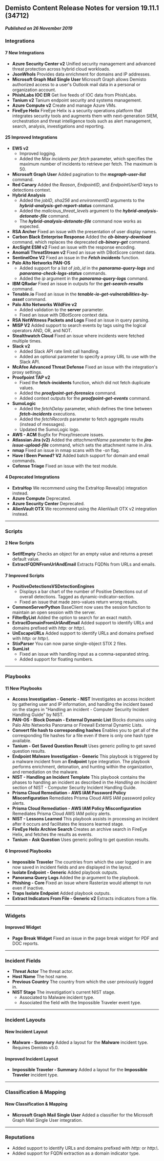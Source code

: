## Demisto Content Release Notes for version 19.11.1 (34712)
##### Published on 26 November 2019
### Integrations

####  7 New Integrations
- __Azure Security Center v2__
Unified security management and advanced threat protection across hybrid cloud workloads.
- __JsonWhoIs__
Provides data enrichment for domains and IP addresses.
- __Microsoft Graph Mail Single User__
Microsoft Graph allows Demisto authorized access to a user's Outlook mail data in a personal or organization account.
- __PhishLabs IOC EIR__
Get live feeds of IOC data from PhishLabs.
- __Tanium v2__
Tanium endpoint security and systems management.
- __Azure Compute v2__
Create and manage Azure VMs.
- __FireEye Helix__
FireEye Helix is a security operations platform that integrates security tools and augments them with next-generation SIEM, orchestration and threat intelligence tools such as alert management, search, analysis, investigations and reporting.

####  25 Improved Integrations
- __EWS v2__
  - Improved logging.
  - Added the *Max incidents per fetch* parameter, which specifies the maximum number of incidents to retrieve per fetch. The maximum is 50.
- __Microsoft Graph User__
Added pagination to the ***msgraph-user-list*** command.
- __Red Canary__
Added the *Reason*, *EndpointID*, and *EndpointUserID* keys to detections context.
- __Hybrid Analysis__
  - Added the *jobID*, *sha256* and *environmentID* arguments to the ***hybrid-analysis-get-report-status*** command.
  - Added the *malicious_threat_levels* argument to the ***hybrid-analysis-detonate-file*** command.
  - The ***hybrid-analysis-detonate-file*** command now works as expected.
- __RSA Archer__
Fixed an issue with the presentation of user display names.
- __Carbon Black Enterprise Response__
Added the ***cb-binary-download*** command, which replaces the deprecated ***cb-binary-get*** command.
- __ArcSight ESM v2__
Fixed an issue with the response encoding.
- __Anomali ThreatStream v2__
Fixed an issue with DBotScore context data.
- __SentinelOne V2__
Fixed an issue in the ***Fetch incidents*** function.
- __Palo Alto Networks PAN-OS__
  - Added support for a list of *job_id* in the ***panorama-query-logs*** and ***panorama-check-logs-status*** commands.
  - Added the *ip* argument in the ***panorama-query-logs*** command.
- __IBM QRadar__
Fixed an issue in outputs for the ***get-search-results*** command.
- __Tenable.io__
Fixed an issue in the ***tenable-io-get-vulnerabilities-by-asset*** command.
- __Palo Alto Networks WildFire v2__
  - Added validation to the **server** parameter.
  - Fixed an issue with DBotScore context data.
- __RSA NetWitness Packets and Logs__
Fixed an issue in query parsing.
- __MISP V2__
Added support to search events by tags using the logical operators AND, OR, and NOT.
- __Stealthwatch Cloud__
Fixed an issue where incidents were fetched multiple times.
- __Slack v2__
  - Added Slack API rate limit call handling.
  - Added an optional parameter to specify a proxy URL to use with the Slack API.
- __McAfee Advanced Threat Defense__
Fixed an issue with the integration's proxy settings.
- __Proofpoint TAP v2__
  - Fixed the **fetch-incidents** function, which did not fetch duplicate values.
  - Added the ***proofpoint-get-forensics*** command. 
  - Added context outputs for the ***proofpoint-get-events*** command.
- __SumoLogic__
  - Added the *fetchDelay* parameter, which defines the time between ***fetch-incidents*** executions.
  - Added the *fetchRecords* parameter to fetch aggregate results (instead of messages).
  - Updated the SumoLogic logo.
- __AWS - ACM__
Bugfix for Proxy/Insecure issues.
- __Atlassian Jira (v2)__
Added the _attachmentName_ parameter to the ___jira-issue-upload-file___ command, which sets the attachment name in Jira.
- __nmap__
Fixed an issue in nmap scans with the *-sn* flag.
- __Have I Been Pwned? V2__
Added batch support for domain and email commands.
- __Cofense Triage__
Fixed an issue with the test module.

####  4 Deprecated Integrations
- __ExtraHop__
We recommend using the ExtraHop Reveal(x) integration instead.
- __Azure Compute__
Deprecated.
- __Azure Security Center__
Deprecated.
- __AlienVault OTX__
We recommend using the AlienVault OTX v2 integration instead.

---
### Scripts

####  2 New Scripts
- __SetIfEmpty__
Checks an object for an empty value and returns a preset default value.
- __ExtractFQDNFromUrlAndEmail__
Extracts FQDNs from URLs and emails.

####  7 Improved Scripts
- __PositiveDetectionsVSDetectionEngines__
  - Displays a bar chart of the number of Positive Detections out of overall detections. Tagged as dynamic-indicator-section.
  - Fixed an issue that made zero-values return wrong results.
- __CommonServerPython__
BaseClient now uses the session function to maintain an open session with the server.
- __FilterByList__
Added the option to search for an exact match.
- __ExtractDomainFromUrlAndEmail__
Added support to identify URLs and domains prefixed with *http:* or *http:\\*.
- __UnEscapeURLs__
Added support to identify URLs and domains prefixed with *http:* or *http:\\*.
- __StixParser__
You can now parse single-object STIX 2 files.
- __SumList__
  - Fixed an issue with handling input as a comma-separated string.
  - Added support for floating numbers.

---
### Playbooks

####  11 New Playbooks
- __Access Investigation - Generic - NIST__
Investigates an access incident by gathering user and IP information, and handling the incident based on the stages in "Handling an incident - Computer Security Incident Handling Guide" by NIST.
- __PAN-OS - Block Domain - External Dynamic List__
Blocks domains using Palo Alto Networks Panorama or Firewall External Dynamic Lists.
- __Convert file hash to corresponding hashes__
Enables you to get all of the corresponding file hashes for a file even if there is only one hash type available.
- __Tanium - Get Saved Question Result__
Uses generic polling to get saved question results.
- __Endpoint Malware Investigation - Generic__
This playbook is triggered by a malware incident from an **Endpoint** type integration. The playbook performs enrichment, detonation, and hunting within the organization, and remediation on the malware.
- __NIST - Handling an Incident Template__
This playbook contains the phases to handling an incident as described in the *Handling an Incident* section of NIST - Computer Security Incident Handling Guide.
- __Prisma Cloud Remediation - AWS IAM Password Policy Misconfiguration__
Remediates Prisma Cloud AWS IAM password policy alerts.
- __Prisma Cloud Remediation - AWS IAM Policy Misconfiguration__
Remediates Prisma Cloud AWS IAM policy alerts.
- __NIST - Lessons Learned__
This playbook assists in processing an incident after it occurs and facilitates the lessons learned stage.
- __FireEye Helix Archive Search__
Creates an archive search in FireEye Helix, and fetches the results as events.
- __Tanium - Ask Question__
Uses generic polling to get question results.

####  6 Improved Playbooks
- __Impossible Traveler__
The countries from which the user logged in are now saved in incident fields and are displayed in the layout.
- __Isolate Endpoint - Generic__
Added playbook outputs.
- __Panorama Query Logs__
Added the *ip* argument to the playbook.
- __Phishing - Core__
Fixed an issue where Rasterize would attempt to run even if inactive.
- __Traps Isolate Endpoint__
Added playbook outputs.
- __Extract Indicators From File - Generic v2__
Extracts indicators from a file.

---
### Widgets

####  Improved Widget
- __Page Break Widget__
Fixed an issue in the page break widget for PDF and DOC reports.

---
### Incident Fields
- __Threat Actor__
The threat actor.
- __Host Name__
The host name.
- __Previous Country__
The country from which the user previously logged in.
- __NIST Stage__
The investigation's current NIST stage.
  - Associated to Malware incident type.
  - Associated the field with the Impossible Traveler event type.

---
### Incident Layouts

####  New Incident Layout
- __Malware - Summary__
Added a layout for the **Malware** incident type. Requires Demisto v5.0.

####  Improved Incident Layout
- __Impossible Traveler - Summary__
Added a layout for the **Impossible Traveler** incident type.

---
### Classification & Mapping

####  New Classification & Mapping
- __Microsoft Graph Mail Single User__
Added a classifier for the Microsoft Graph Mail Single User integration.

---
### Reputations
- Added support to identify URLs and domains prefixed with *http:* or *http:\\*.
- Added support for FQDN extraction as a domain indicator type.